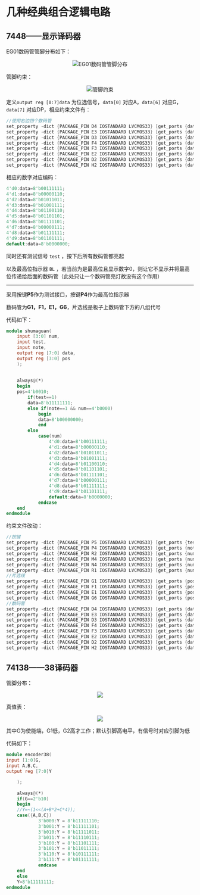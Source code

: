 # 几种经典组合逻辑电路

## 7448——显示译码器

EG01数码管管脚分布如下：

<div style="text-align: center;">

![EG01数码管管脚分布](images/2024-04-12-19-10-28.png)
</div>

管脚约束：

<div style="text-align: center;">

![管脚约束](images/2024-04-12-19-24-45.png)
</div>

定义`output reg [0:7]data` 为位选信号，`data[0]` 对应A，`data[6]` 对应G， `data[7]` 对应DP，相应约束文件有：

``` verilog
//使用右边四个数码管
set_property -dict {PACKAGE_PIN D4 IOSTANDARD LVCMOS33} [get_ports {data[0]}]
set_property -dict {PACKAGE_PIN E3 IOSTANDARD LVCMOS33} [get_ports {data[1]}]
set_property -dict {PACKAGE_PIN D3 IOSTANDARD LVCMOS33} [get_ports {data[2]}]
set_property -dict {PACKAGE_PIN F4 IOSTANDARD LVCMOS33} [get_ports {data[3]}]
set_property -dict {PACKAGE_PIN F3 IOSTANDARD LVCMOS33} [get_ports {data[4]}]
set_property -dict {PACKAGE_PIN E2 IOSTANDARD LVCMOS33} [get_ports {data[5]}]
set_property -dict {PACKAGE_PIN D2 IOSTANDARD LVCMOS33} [get_ports {data[6]}]
set_property -dict {PACKAGE_PIN H2 IOSTANDARD LVCMOS33} [get_ports {data[7]}]
```

相应的数字对应编码：

``` verilog
4'd0:data=8'b00111111;
4'd1:data=8'b00000110;
4'd2:data=8'b01011011;
4'd3:data=8'b01001111;
4'd4:data=8'b01100110;
4'd5:data=8'b01101101;
4'd6:data=8'b01111101;
4'd7:data=8'b00000111;
4'd8:data=8'b01111111;
4'd9:data=8'b01101111;
default:data=8'b0000000;
```

同时还有测试信号 `test` ，按下后所有数码管都亮起

以及最高位指示器 `BL` ，若当前为是最高位且显示数字0，则让它不显示并将最高位传递给后面的数码管（此处只让一个数码管亮灯故没有这个作用）

---

采用按键**P5**作为测试接口，按键**P4**作为最高位指示器

数码管为**G1，F1，E1，G6**，片选线是板子上数码管下方的八组代号

代码如下：

``` verilog
module shumaguan(
    input [3:0] num,
    input test,
    input note,
    output reg [7:0] data,
    output reg [3:0] pos
    );
    
    
    always@(*)
    begin
    pos=4'b0010;
        if(test==1)
        data=8'b11111111;
        else if(note==1 && num==4'b0000)
            begin
            data=8'b00000000;
            end
        else
            case(num)
                4'd0:data=8'b00111111;
                4'd1:data=8'b00000110;
                4'd2:data=8'b01011011;
                4'd3:data=8'b01001111;
                4'd4:data=8'b01100110;
                4'd5:data=8'b01101101;
                4'd6:data=8'b01111101;
                4'd7:data=8'b00000111;
                4'd8:data=8'b01111111;
                4'd9:data=8'b01101111;
                default:data=8'b0000000;
            endcase
    end
endmodule
```

约束文件改动：

``` verilog
//按键
set_property -dict {PACKAGE_PIN P5 IOSTANDARD LVCMOS33} [get_ports {test}]
set_property -dict {PACKAGE_PIN P4 IOSTANDARD LVCMOS33} [get_ports {note}]
set_property -dict {PACKAGE_PIN R2 IOSTANDARD LVCMOS33} [get_ports {num[3]}]
set_property -dict {PACKAGE_PIN M4 IOSTANDARD LVCMOS33} [get_ports {num[2]}]
set_property -dict {PACKAGE_PIN N4 IOSTANDARD LVCMOS33} [get_ports {num[1]}]
set_property -dict {PACKAGE_PIN R1 IOSTANDARD LVCMOS33} [get_ports {num[0]}]
//片选线
set_property -dict {PACKAGE_PIN G1 IOSTANDARD LVCMOS33} [get_ports {pos[3]}]
set_property -dict {PACKAGE_PIN F1 IOSTANDARD LVCMOS33} [get_ports {pos[2]}]
set_property -dict {PACKAGE_PIN E1 IOSTANDARD LVCMOS33} [get_ports {pos[1]}]
set_property -dict {PACKAGE_PIN G6 IOSTANDARD LVCMOS33} [get_ports {pos[0]}]
//数码管
set_property -dict {PACKAGE_PIN D4 IOSTANDARD LVCMOS33} [get_ports {data[0]}]
set_property -dict {PACKAGE_PIN E3 IOSTANDARD LVCMOS33} [get_ports {data[1]}]
set_property -dict {PACKAGE_PIN D3 IOSTANDARD LVCMOS33} [get_ports {data[2]}]
set_property -dict {PACKAGE_PIN F4 IOSTANDARD LVCMOS33} [get_ports {data[3]}]
set_property -dict {PACKAGE_PIN F3 IOSTANDARD LVCMOS33} [get_ports {data[4]}]
set_property -dict {PACKAGE_PIN E2 IOSTANDARD LVCMOS33} [get_ports {data[5]}]
set_property -dict {PACKAGE_PIN D2 IOSTANDARD LVCMOS33} [get_ports {data[6]}]
set_property -dict {PACKAGE_PIN H2 IOSTANDARD LVCMOS33} [get_ports {data[7]}]
```

## 74138——38译码器

管脚分布：
<div style="text-align: center;">

![](images/2024-04-13-16-32-31.png)
</div>

真值表：
<div style="text-align: center;">

![](images/2024-04-13-16-33-04.png)
</div>

其中G为使能端，G1低，G2高才工作；默认引脚高电平，有信号时对应引脚为低

代码如下：

``` verilog
module encoder38(
input [1:0]G,
input A,B,C,
output reg [7:0]Y

    );
    
    always@(*)
    if(G==2'b10)
    begin
    //Y=~(1<<(A+B*2+C*4));
    case({A,B,C})
            3'b000:Y = 8'b11111110;
            3'b001:Y = 8'b11111101;
            3'b010:Y = 8'b11111011;
            3'b011:Y = 8'b11110111;
            3'b100:Y = 8'b11101111;
            3'b101:Y = 8'b11011111;
            3'b110:Y = 8'b10111111;
            3'b111:Y = 8'b01111111;
            endcase
    end
    else
    Y=8'b11111111;
endmodule
```

